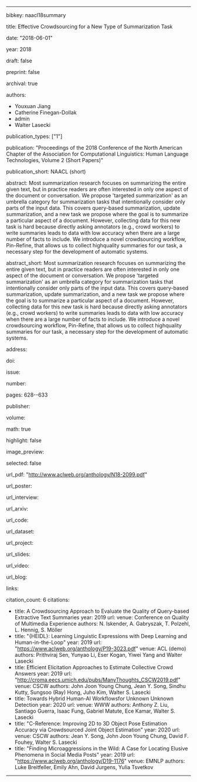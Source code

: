 ---

bibkey: naacl18summary

title: Effective Crowdsourcing for a New Type of Summarization Task

date: "2018-06-01"

year: 2018

draft: false

preprint: false

archival: true

authors: 
- Youxuan Jiang
- Catherine Finegan-Dollak
- admin
- Walter Lasecki

publication_types: ["1"]

publication: "Proceedings of the 2018 Conference of the North American Chapter of the Association for Computational Linguistics: Human Language Technologies, Volume 2 (Short Papers)"

publication_short: NAACL (short)

abstract: Most summarization research focuses on summarizing the entire given text, but in practice readers are often interested in only one aspect of the document or conversation. We propose 'targeted summarization' as an umbrella category for summarization tasks that intentionally consider only parts of the input data. This covers query-based summarization, update summarization, and a new task we propose where the goal is to summarize a particular aspect of a document. However, collecting data for this new task is hard because directly asking annotators (e.g., crowd workers) to write summaries leads to data with low accuracy when there are a large number of facts to include.  We introduce a novel crowdsourcing workflow, Pin-Refine, that allows us to collect highquality summaries for our task, a necessary step for the development of automatic systems.

abstract_short: Most summarization research focuses on summarizing the entire given text, but in practice readers are often interested in only one aspect of the document or conversation. We propose 'targeted summarization' as an umbrella category for summarization tasks that intentionally consider only parts of the input data. This covers query-based summarization, update summarization, and a new task we propose where the goal is to summarize a particular aspect of a document. However, collecting data for this new task is hard because directly asking annotators (e.g., crowd workers) to write summaries leads to data with low accuracy when there are a large number of facts to include.  We introduce a novel crowdsourcing workflow, Pin-Refine, that allows us to collect highquality summaries for our task, a necessary step for the development of automatic systems.

address: 

doi: 

issue: 

number: 

pages: 628--633

publisher: 

volume: 

math: true

highlight: false

image_preview: 

selected: false

url_pdf: "http://www.aclweb.org/anthology/N18-2099.pdf"

url_poster: 

url_interview: 

url_arxiv: 

url_code: 

url_dataset: 

url_project: 

url_slides: 

url_video: 

url_blog: 

links: 

citation_count: 6
citations:
- title: A Crowdsourcing Approach to Evaluate the Quality of Query-based Extractive Text Summaries
  year: 2019
  url: 
  venue: Conference on Quality of Multimedia Experience
  authors: N. Iskender, A. Gabryszak, T. Polzehl, L. Hennig, S. Möller
- title: "{HEIDL}: Learning Linguistic Expressions with Deep Learning and Human-in-the-Loop"
  year: 2019
  url: "https://www.aclweb.org/anthology/P19-3023.pdf"
  venue: ACL (demo)
  authors: Prithviraj Sen, Yunyao Li, Eser Kogan, Yiwei Yang and Walter Lasecki
- title: Efficient Elicitation Approaches to Estimate Collective Crowd Answers
  year: 2019
  url: "http://croma.eecs.umich.edu/pubs/ManyThoughts_CSCW2019.pdf"
  venue: CSCW
  authors: John Joon Young Chung, Jean Y. Song, Sindhu Kutty, Sungsoo (Ray) Hong, Juho Kim, Walter S. Lasecki
- title: Towards Hybrid Human-AI Workflowsfor Unknown Unknown Detection
  year: 2020
  url: 
  venue: WWW
  authors: Anthony Z. Liu, Santiago Guerra, Isaac Fung, Gabriel Matute, Ece Kamar, Walter S. Lasecki
- title: "C-Reference: Improving 2D to 3D Object Pose Estimation Accuracy via Crowdsourced Joint Object Estimation"
  year: 2020
  url: 
  venue: CSCW
  authors: Jean Y. Song, John Joon Young Chung, David F. Fouhey, Walter S. Lasecki
- title: "Finding Microaggressions in the Wild: A Case for Locating Elusive Phenomena in Social Media Posts"
  year: 2019
  url: "https://www.aclweb.org/anthology/D19-1176"
  venue: EMNLP
  authors: Luke Breitfeller, Emily Ahn, David Jurgens, Yulia Tsvetkov


---